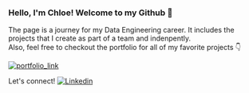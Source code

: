 ### Hello, I'm Chloe! Welcome to my Github 👋

The page is a journey for my Data Engineering career. It includes the projects that I create as part of a team and indenpently. <br>
Also, feel free to checkout the portfolio for all of my favorite projects :point_down:

<a href="https://chloel6.github.io/Github_page/" target="_blank"><img alt="portfolio_link" src="https://user-images.githubusercontent.com/115473045/221614703-aba7636a-c897-47e7-ad51-c8eaa46cc2cf.png"></a>

Let's connect! [![Linkedin](https://img.shields.io/badge/-LinkedIn-blue?style=flat-square&logo=Linkedin&logoColor=white&link=https://https://www.linkedin.com/in/chloeycl/)](https://www.linkedin.com/in/chloeycl/)


<!--
**ChloeL6/ChloeL6** is a ✨ _special_ ✨ repository because its `README.md` (this file) appears on your GitHub profile.

Here are some ideas to get you started:

- 🔭 I’m currently working on ...
- 🌱 I’m currently learning ...
- 👯 I’m looking to collaborate on ...
- 🤔 I’m looking for help with ...
- 💬 Ask me about ...
- 📫 How to reach me: ...
- 😄 Pronouns: ...
- ⚡ Fun fact: ...
-->
